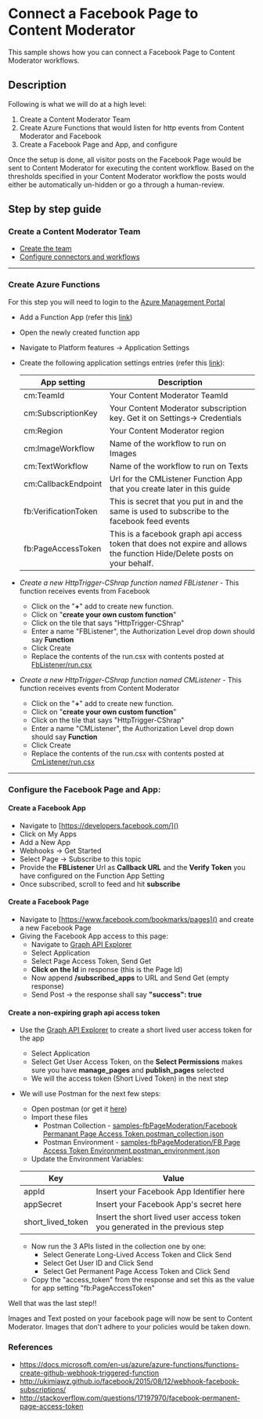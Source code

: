     

# Connect a Facebook Page to Content Moderator
This sample shows how you can connect a Facebook Page to Content Moderator workflows.

## Description
Following is what we will do at a high level:

1. Create a Content Moderator Team
2. Create Azure Functions that would listen for http events from Content Moderator and Facebook
3. Create a Facebook Page and App, and configure

Once the setup is done, all visitor posts on the Facebook Page would be sent to Content Moderator for executing the content workflow. Based on the thresholds specified in your Content Moderator workflow the posts would either be automatically un-hidden or go a through a human-review.

## Step by step guide
### Create a Content Moderator Team
- [Create the team](https://docs.microsoft.com/en-us/azure/cognitive-services/Content-Moderator/quick-start)
- [Configure connectors and workflows](https://docs.microsoft.com/en-us/azure/cognitive-services/Content-Moderator/review-tool-user-guide/workflows)

----------

### Create Azure Functions
For this step you will need to login to the [Azure Management Portal](https://portal.azure.com)

 - Add a Function App (refer this [link](https://docs.microsoft.com/en-us/azure/azure-functions/functions-create-function-app-portal))
 - Open the newly created function app
 - Navigate to Platform features -> Application Settings
 - Create the following application settings entries (refer this [link](https://docs.microsoft.com/en-us/azure/azure-functions/functions-how-to-use-azure-function-app-settings#settings)):
 
	 App setting|Description
	 ----------|----------
	 cm:TeamId|Your Content Moderator TeamId
	 cm:SubscriptionKey|Your Content Moderator subscription key. Get it on Settings-> Credentials	 
	 cm:Region|Your Content Moderator region
	 cm:ImageWorkflow|Name of the workflow to run on Images
	 cm:TextWorkflow|Name of the workflow to run on Texts
	 cm:CallbackEndpoint|Url for the CMListener Function App that you create later in this guide
	 fb:VerificationToken|This is secret that you put in and the same is used to subscribe to the facebook feed events
	 fb:PageAccessToken|This is a facebook graph api access token that does not expire and allows the function Hide/Delete posts on your behalf.
	 

 - *Create a new HttpTrigger-CShrap function named FBListener* - This function receives events from Facebook 
	 - Click on the "**+**" add to create new function.
	 - Click on "**create your own custom function**"
	 - Click on the tile that says "HttpTrigger-CShrap"
	 - Enter a name "FBListener", the Authorization Level drop down should say **Function**
	 - Click Create
	 - Replace the contents of the run.csx with contents posted at [FbListener/run.csx](FbListener/run.csx)


 - *Create a new HttpTrigger-CShrap function named CMListener* - This function receives events from Content Moderator
	 - Click on the "**+**" add to create new function.
	 - Click on "**create your own custom function**"
	 - Click on the tile that says "HttpTrigger-CShrap"
	 - Enter a name "CMListener", the Authorization Level drop down should say **Function**
	 - Click Create
	 - Replace the contents of the run.csx with contents posted at [CmListener/run.csx](CmListener/run.csx)


----------

### Configure the Facebook Page and App:
#### Create a Facebook App
 - Navigate to [https://developers.facebook.com/]()
 - Click on My Apps
 - Add a New App
 - Webhooks -> Get Started
 - Select Page -> Subscribe to this topic
 - Provide the **FBListener** Url as **Callback URL** and the **Verify Token** you have configured on the Function App Setting
 - Once subscribed, scroll to feed and hit **subscribe**


#### Create a Facebook Page
 - Navigate to [https://www.facebook.com/bookmarks/pages]() and create a new Facebook Page
 - Giving the Facebook App access to this page:
	 - Navigate to [Graph API Explorer](https://developers.facebook.com/tools/explorer/)
	 - Select Application
	 - Select Page Access Token, Send Get
	 - **Click on the Id** in response (this is the Page Id)
	 - Now append **/subscribed_apps** to URL and Send Get (empty response)
	 - Send Post -> the response shall say **"success": true**

#### Create a non-expiring graph api access token
 - Use the [Graph API Explorer](https://developers.facebook.com/tools/explorer/) to create a short lived user access token for the app
	- Select Application
	- Select Get User Access Token, on the **Select Permissions** makes sure you have **manage_pages** and **publish_pages** selected
	- We will the access token (Short Lived Token) in the next step

 - We will use Postman for the next few steps:
	 - Open postman (or get it [here](https://www.getpostman.com/))
	 - Import these files 
 		- Postman Collection - [samples-fbPageModeration/Facebook Permanant Page Access Token.postman_collection.json]()
		- Postman Environment - [samples-fbPageModeration/FB Page Access Token Environment.postman_environment.json]()
	- Update the Environment Variables:
		
	Key|Value
	----------|----------
	appId| Insert your Facebook App Identifier here
	appSecret| Insert your Facebook App's secret here
	short_lived_token| Insert the short lived user access token you generated in the previous step
	
	- Now run the 3 APIs listed in the collection one by one:
		- Select Generate Long-Lived Access Token and Click Send
		- Select Get User ID and Click Send
		- Select Get Permanent Page Access Token and Click Send
	- Copy the "access_token" from the response and set this as the value for app setting "fb:PageAccessToken"
	
Well that was the last step!!

Images and Text posted on your facebook page will now be sent to Content Moderator. Images that don't adhere to your policies would be taken down.

### References
- https://docs.microsoft.com/en-us/azure/azure-functions/functions-create-github-webhook-triggered-function
- http://ukimiawz.github.io/facebook/2015/08/12/webhook-facebook-subscriptions/
- http://stackoverflow.com/questions/17197970/facebook-permanent-page-access-token


